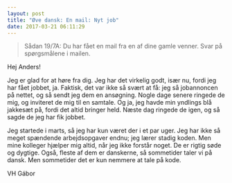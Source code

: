 ```yaml
---
layout: post
title: "Øve dansk: En mail: Nyt job"
date: 2017-03-21 06:11:29
---
```


> Sådan 19/7A: Du har fået en mail fra en af dine gamle venner. Svar på spørgsmålene i mailen.

Hej Anders!

Jeg er glad for at høre fra dig. Jeg har det virkelig godt, især nu, fordi jeg har fået jobbet, ja. Faktisk, det var ikke så svært at få: jeg så jobannoncen på nettet, og så sendt jeg dem en ansøgning. Nogle dage senere ringede de mig, og inviteret de mig til en samtale. Og ja, jeg havde min yndlings blå jakkesæt på, fordi det altid bringer held. Næste dag ringede de igen, og så sagde de jeg har fik jobbet.

Jeg startede i marts, så jeg har kun været der i et par uger. Jeg har ikke så meget spændende arbejdsopgaver endnu; jeg lærer stadig koden. Men mine kolleger hjælper mig altid, når jeg ikke forstår noget. De er rigtig søde og dygtige. Også, fleste af dem er danskerne, så sommetider taler vi på dansk. Men sommetider det er kun nemmere at tale på kode.

VH
Gábor